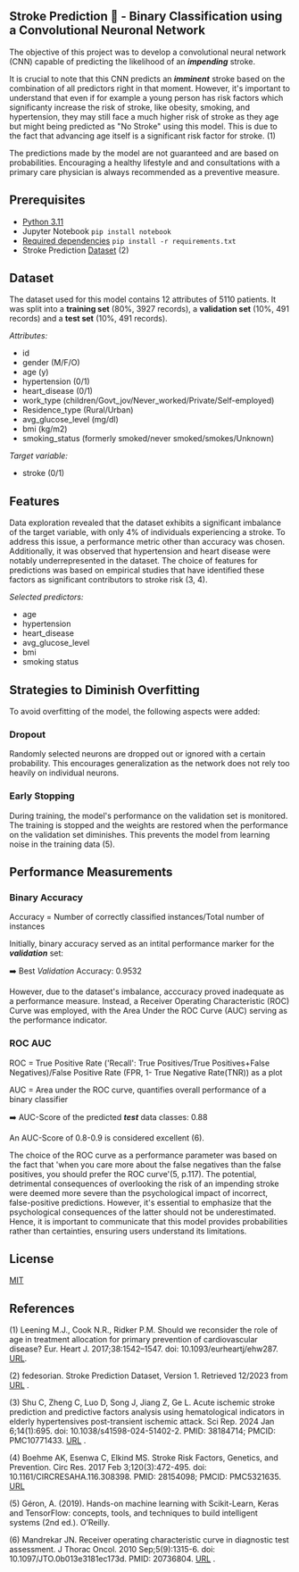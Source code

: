 ## Stroke Prediction :brain: - Binary Classification using a Convolutional Neuronal Network
The objective of this project was to develop a convolutional neural network (CNN) capable of predicting the likelihood of an ***impending*** stroke. 

It is crucial to note that this CNN predicts an ***imminent*** stroke based on the combination of all predictors right in that moment. However, it's important to understand that even if for example a young person has risk factors which significanty increase the risk of stroke, like obesity, smoking, and hypertension, they may still face a much higher risk of stroke as they age but might being predicted as "No Stroke" using this model. This is due to the fact that advancing age itself is a significant risk factor for stroke. (1) 

The predictions made by the model are not guaranteed and are based on probabilities. Encouraging a healthy lifestyle and and consultations with a primary care physician is always recommended as a preventive measure.

## Prerequisites 
- [Python 3.11](https://www.python.org/downloads/release/python-3110/)
- Jupyter Notebook ```pip install notebook ```
- [Required dependencies](https://github.com/KatTiel/stroke_binary_classification_CNN/blob/main/requirements.txt) ```pip install -r requirements.txt ```
- Stroke Prediction [Dataset](https://github.com/KatTiel/stroke_binary_classification_CNN/blob/main/0_data/healthcare-dataset-stroke-data.csv) (2)

## Dataset
The dataset used for this model contains 12 attributes of 5110 patients. It was split into a **training set** (80%, 3927 records), a **validation set** (10%, 491 records) and a **test set** (10%, 491 records).

*Attributes:*
- id
- gender (M/F/O)
- age (y)
- hypertension (0/1)
- heart_disease (0/1)
- work_type (children/Govt_jov/Never_worked/Private/Self-employed)
- Residence_type (Rural/Urban)
- avg_glucose_level (mg/dl)
- bmi (kg/m2)
- smoking_status (formerly smoked/never smoked/smokes/Unknown)

*Target variable:*
- stroke (0/1)

## Features
Data exploration revealed that the dataset exhibits a significant imbalance of the target variable, with only 4% of individuals experiencing a stroke. To address this issue, a performance metric other than accuracy was chosen. Additionally, it was observed that hypertension and heart disease were notably underrepresented in the dataset. The choice of features for predictions was based on empirical studies that have identified these factors as significant contributors to stroke risk (3, 4).

*Selected predictors:*
- age
- hypertension
- heart_disease
- avg_glucose_level
- bmi
- smoking status 

## Strategies to Diminish Overfitting
To avoid overfitting of the model, the following aspects were added:

### Dropout
Randomly selected neurons are dropped out or ignored with a certain probability. This encourages generalization as the network does not rely too heavily on individual neurons.

### Early Stopping
During training, the model's performance on the validation set is monitored. The training is stopped and the weights are restored when the performance on the validation set diminishes. This prevents the model from learning noise in the training data (5).

## Performance Measurements
### Binary Accuracy
Accuracy = Number of correctly classified instances/Total number of instances

Initially, binary accuracy served as an intital performance marker for the ***validation*** set:

:arrow_right: Best *Validation* Accuracy: 0.9532

However, due to the dataset's imbalance, acccuracy proved inadequate as a performance measure. Instead, a Receiver Operating Characteristic (ROC) Curve was employed, with the Area Under the ROC Curve (AUC) serving as the performance indicator.

### ROC AUC
ROC = True Positive Rate ('Recall': True Positives/True Positives+False Negatives)/False Positive Rate (FPR, 1- True Negative Rate(TNR)) as a plot

AUC = Area under the ROC curve, quantifies overall performance of a binary classifier

:arrow_right: AUC-Score of the predicted ***test*** data classes: 0.88 

An AUC-Score of 0.8-0.9 is considered excellent (6).

The choice of the ROC curve as a performance parameter was based on the fact that 'when you care more about the false negatives than the false positives, you should prefer the ROC curve'(5,  p.117). 
The potential, detrimental consequences of overlooking the risk of an impending stroke were deemed more severe than the psychological impact of incorrect, false-positive predictions. However, it's essential to emphasize that the psychological consequences of the latter should not be underestimated. Hence, it is important to communicate that this model provides probabilities rather than certainties, ensuring users understand its limitations.

## License
[MIT](https://choosealicense.com/licenses/mit/)

## References 
(1) Leening M.J., Cook N.R., Ridker P.M. Should we reconsider the role of age in treatment allocation for primary prevention of cardiovascular disease? Eur. Heart J. 2017;38:1542–1547. doi: 10.1093/eurheartj/ehw287. [URL](https://pubmed.ncbi.nlm.nih.gov/27357357/).

(2) fedesorian. Stroke Prediction Dataset, Version 1. Retrieved 12/2023 from [URL](https://www.kaggle.com/datasets/fedesoriano/stroke-prediction-dataset) .

(3) Shu C, Zheng C, Luo D, Song J, Jiang Z, Ge L. Acute ischemic stroke prediction and predictive factors analysis using hematological indicators in elderly hypertensives post-transient ischemic attack. Sci Rep. 2024 Jan 6;14(1):695. doi: 10.1038/s41598-024-51402-2. PMID: 38184714; PMCID: PMC10771433. [URL](https://www.nature.com/articles/s41598-024-51402-2) .

(4) Boehme AK, Esenwa C, Elkind MS. Stroke Risk Factors, Genetics, and Prevention. Circ Res. 2017 Feb 3;120(3):472-495. doi: 10.1161/CIRCRESAHA.116.308398. PMID: 28154098; PMCID: PMC5321635. [URL](https://pubmed.ncbi.nlm.nih.gov/28154098/)

(5) Géron, A. (2019). Hands-on machine learning with Scikit-Learn, Keras and TensorFlow: concepts, tools, and techniques to build intelligent systems (2nd ed.). O’Reilly.

(6) Mandrekar JN. Receiver operating characteristic curve in diagnostic test assessment. J Thorac Oncol. 2010 Sep;5(9):1315-6. doi: 10.1097/JTO.0b013e3181ec173d. PMID: 20736804. [URL](https://www.sciencedirect.com/science/article/pii/S1556086415306043#bib5) .

